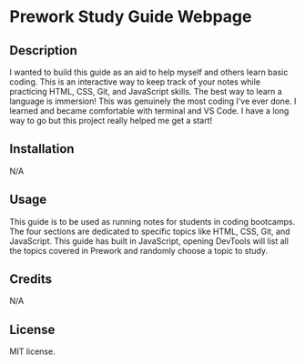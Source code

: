 # Prework Study Guide Webpage

## Description

I wanted to build this guide as an aid to help myself and others learn basic coding. This is an interactive way to keep track of your notes while practicing HTML, CSS, Git, and JavaScript skills. The best way to learn a language is immersion!
This was genuinely the most coding I've ever done. I learned and became comfortable with terminal and VS Code. I have a long way to go but this project really helped me get a start!

## Installation

N/A

## Usage

This guide is to be used as running notes for students in coding bootcamps. The four sections are dedicated to specific topics like HTML, CSS, Git, and JavaScript. This guide has built in JavaScript, opening DevTools will list all the topics covered in Prework and randomly choose a topic to study.

## Credits

N/A

## License

MIT license.

